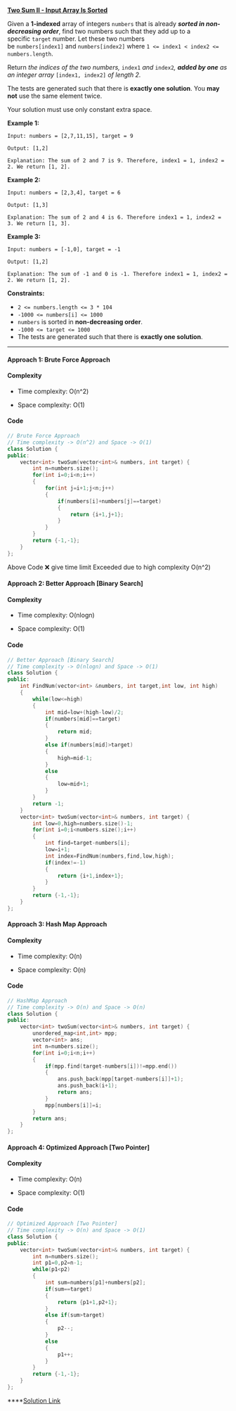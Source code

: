 
**[Two Sum II - Input Array Is Sorted](https://leetcode.com/problems/two-sum-ii-input-array-is-sorted/)**

Given a **1-indexed** array of integers `numbers` that is already **_sorted in non-decreasing order_**, find two numbers such that they add up to a specific `target` number. Let these two numbers be `numbers[index1]` and `numbers[index2]` where `1 <= index1 < index2 <= numbers.length`.

Return _the indices of the two numbers,_ `index1` _and_ `index2`_, **added by one** as an integer array_ `[index1, index2]` _of length 2._

The tests are generated such that there is **exactly one solution**. You **may not** use the same element twice.

Your solution must use only constant extra space.

**Example 1:**

```
Input: numbers = [2,7,11,15], target = 9

Output: [1,2]

Explanation: The sum of 2 and 7 is 9. Therefore, index1 = 1, index2 = 2. We return [1, 2].
```


**Example 2:**

```
Input: numbers = [2,3,4], target = 6

Output: [1,3]

Explanation: The sum of 2 and 4 is 6. Therefore index1 = 1, index2 = 3. We return [1, 3].
```

**Example 3:**

```
Input: numbers = [-1,0], target = -1

Output: [1,2]

Explanation: The sum of -1 and 0 is -1. Therefore index1 = 1, index2 = 2. We return [1, 2].
```


**Constraints:**

-   `2 <= numbers.length <= 3 * 104`
-   `-1000 <= numbers[i] <= 1000`
-   `numbers` is sorted in **non-decreasing order**.
-   `-1000 <= target <= 1000`
-   The tests are generated such that there is **exactly one solution**.

***


#### Approach 1: Brute Force Approach

#### Complexity

-   Time complexity: O(n^2)
    
-   Space complexity: O(1)
    

#### Code

```cpp
// Brute Force Approach
// Time complexity -> O(n^2) and Space -> O(1)
class Solution {
public:
    vector<int> twoSum(vector<int>& numbers, int target) {
        int n=numbers.size();
        for(int i=0;i<n;i++)
        {
            for(int j=i+1;j<n;j++)
            {
                if(numbers[i]+numbers[j]==target)
                {
                    return {i+1,j+1};
                }
            }
        }
        return {-1,-1};
    }
};
```

Above Code ❌ give time limit Exceeded due to high complexity O(n^2)

#### Approach 2: Better Approach [Binary Search]

#### Complexity

-   Time complexity: O(nlogn)
    
-   Space complexity: O(1)
    

#### Code

```cpp
// Better Approach [Binary Search]
// Time complexity -> O(nlogn) and Space -> O(1)
class Solution {
public:
    int FindNum(vector<int> &numbers, int target,int low, int high)
    {
        while(low<=high)
        {
            int mid=low+(high-low)/2;
            if(numbers[mid]==target)
            {
                return mid;
            }
            else if(numbers[mid]>target)
            {
                high=mid-1;
            }
            else
            {
                low=mid+1;
            }
        }
        return -1;
    }
    vector<int> twoSum(vector<int>& numbers, int target) {
        int low=0,high=numbers.size()-1;
        for(int i=0;i<numbers.size();i++)
        {
            int find=target-numbers[i];
            low=i+1;
            int index=FindNum(numbers,find,low,high);
            if(index!=-1)
            {
                return {i+1,index+1};
            }
        }
        return {-1,-1};
    }
};

```

#### Approach 3: Hash Map Approach

#### Complexity

-   Time complexity: O(n)
    
-   Space complexity: O(n)
    

#### Code

```cpp
// HashMap Approach
// Time complexity -> O(n) and Space -> O(n)
class Solution {
public:
    vector<int> twoSum(vector<int>& numbers, int target) {
        unordered_map<int,int> mpp;
        vector<int> ans;
        int n=numbers.size();
        for(int i=0;i<n;i++)
        {
            if(mpp.find(target-numbers[i])!=mpp.end())
            {
                ans.push_back(mpp[target-numbers[i]]+1);
                ans.push_back(i+1);
                return ans;
            }
            mpp[numbers[i]]=i;
        }
        return ans;
    }
};
```

#### Approach 4: Optimized Approach [Two Pointer]

#### Complexity

-   Time complexity: O(n)
    
-   Space complexity: O(1)
    

#### Code

```cpp
// Optimized Approach [Two Pointer]
// Time complexity -> O(n) and Space -> O(1)
class Solution {
public:
    vector<int> twoSum(vector<int>& numbers, int target) {
        int n=numbers.size();
        int p1=0,p2=n-1;
        while(p1<p2)
        {
            int sum=numbers[p1]+numbers[p2];
            if(sum==target)
            {
                return {p1+1,p2+1};
            }
            else if(sum>target)
            {
                p2--;
            }
            else
            {
                p1++;
            }
        }
        return {-1,-1};
    }
};
```

****[Solution Link](https://leetcode.com/problems/two-sum-ii-input-array-is-sorted/solutions/3284501/4-approach-easy-c-solution-brute-force-better-hashmap-optimized-approach/)
